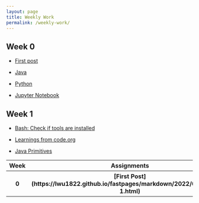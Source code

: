 ```yaml
---
layout: page
title: Weekly Work
permalink: /weekly-work/
---
```


## Week 0

* [First post](https://lwu1822.github.io/fastpages/markdown/2022/08/19/post-1.html)

* [Java](https://lwu1822.github.io/fastpages/2022/08/20/java.html)

* [Python](https://lwu1822.github.io/fastpages/2022/08/20/python.html)

* [Jupyter Notebook](https://lwu1822.github.io/fastpages/jupyter/2022/08/21/jupyter-notebook-1.html)

## Week 1

* [Bash: Check if tools are installed](https://lwu1822.github.io/fastpages/bash/2022/08/26/tools.html)

* [Learnings from code.org](https://lwu1822.github.io/fastpages/code.org/2022/08/28/code-org.html)

* [Java Primitives](https://lwu1822.github.io/fastpages/java/2022/08/28/primitives.html)

<table>
    <tr>
        <th>Week</th>
        <th>Assignments</th>
    </tr>
    
   <tr>
        <th>0</th>
        <th>[First Post](https://lwu1822.github.io/fastpages/markdown/2022/08/19/post-1.html)</th>
   </tr>
   
</table>